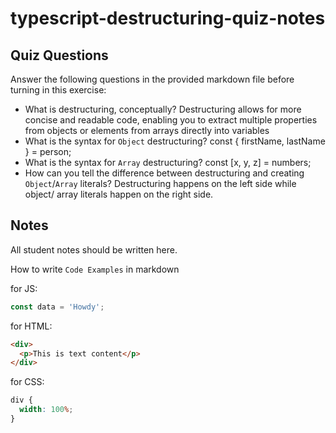# typescript-destructuring-quiz-notes

## Quiz Questions

Answer the following questions in the provided markdown file before turning in this exercise:

- What is destructuring, conceptually?
  Destructuring allows for more concise and readable code, enabling you to extract multiple properties from objects or elements from arrays directly into variables
- What is the syntax for `Object` destructuring?
  const { firstName, lastName } = person;
- What is the syntax for `Array` destructuring?
  const [x, y, z] = numbers;
- How can you tell the difference between destructuring and creating `Object`/`Array` literals?
  Destructuring happens on the left side while object/ array literals happen on the right side.

## Notes

All student notes should be written here.

How to write `Code Examples` in markdown

for JS:

```javascript
const data = 'Howdy';
```

for HTML:

```html
<div>
  <p>This is text content</p>
</div>
```

for CSS:

```css
div {
  width: 100%;
}
```
